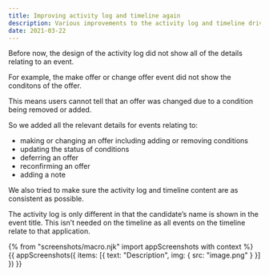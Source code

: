 ```yaml
---
title: Improving activity log and timeline again
description: Various improvements to the activity log and timeline driven by the work we’re doing to make it clear to users why they can no longer see an application that’s been transferred to a new training provider or accredited body.
date: 2021-03-22
---
```


Before now, the design of the activity log did not show all of the details relating to an event.

For example, the make offer or change offer event did not show the conditons of the offer.

This means users cannot tell that an offer was changed due to a condition being removed or added.

So we added all the relevant details for events relating to:

- making or changing an offer including adding or removing conditions
- updating the status of conditions
- deferring an offer
- reconfirming an offer
- adding a note

We also tried to make sure the activity log and timeline content are as consistent as possible.

The activity log is only different in that the candidate’s name is shown in the event title. This isn’t needed on the timeline as all events on the timeline relate to that application.

{% from "screenshots/macro.njk" import appScreenshots with context %}
{{ appScreenshots({
  items: [{
    text: "Description",
    img: {
      src: "image.png"
    }
  }]
}) }}
